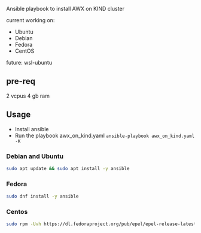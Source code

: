 Ansible playbook to install AWX on KIND cluster

current working on:
* Ubuntu
* Debian
* Fedora
* CentOS

future: 
wsl-ubuntu

## pre-req
2 vcpus
4 gb ram

## Usage
* Install ansible
* Run the playbook awx_on_kind.yaml `ansible-playbook awx_on_kind.yaml -K`

### Debian and Ubuntu
```sh
sudo apt update && sudo apt install -y ansible
```

### Fedora
```sh
sudo dnf install -y ansible
```

### Centos
```sh
sudo rpm -Uvh https://dl.fedoraproject.org/pub/epel/epel-release-latest-7.noarch.rpm && sudo yum -y install ansible
```

